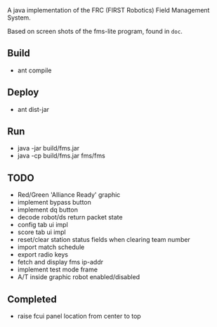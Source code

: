 A java implementation of the FRC (FIRST Robotics) Field Management System.

Based on screen shots of the fms-lite program, found in `doc`.

## Build

- ant compile

## Deploy

- ant dist-jar

## Run 

- java -jar build/fms.jar
- java -cp build/fms.jar fms/fms

## TODO

- Red/Green 'Alliance Ready' graphic
- implement bypass button
- implement dq button
- decode robot/ds return packet state
- config tab ui impl
- score tab ui impl
- reset/clear station status fields when clearing team number
- import match schedule  
- export radio keys
- fetch and display fms ip-addr
- implement test mode frame
- A/T inside graphic robot enabled/disabled

## Completed
- raise fcui panel location from center to top
